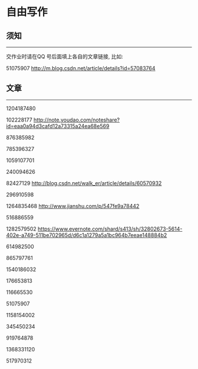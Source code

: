 # 自由写作

## 须知
---

交作业时请在QQ 号后面填上各自的文章链接, 比如:

51075907 http://m.blog.csdn.net/article/details?id=57083764

## 文章
---

1204187480 

102228177 http://note.youdao.com/noteshare?id=eaa0a94d3cafd12a73315a24ea68e569

876385982 

785396327

1059107701

240094626

82427129 http://blog.csdn.net/walk_er/article/details/60570932

296910598

1264835468 http://www.jianshu.com/p/547fe9a78442

516886559

1282579502 https://www.evernote.com/shard/s413/sh/32802673-5614-402e-a749-511be702965d/d6c1a1279a5a1bc964b7eeae148884b2

614982500

865797761

1540186032  

176653813

116665530

51075907 

1158154002

345450234

919764878

1368331120

517970312
